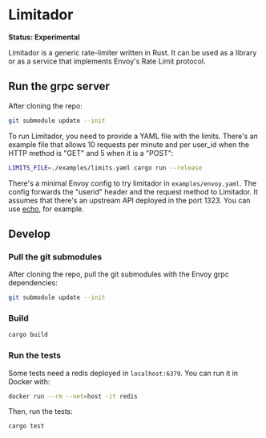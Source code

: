 # Limitador

**Status: Experimental**

Limitador is a generic rate-limiter written in Rust. It can be used as a library
or as a service that implements Envoy's Rate Limit protocol.

## Run the grpc server

After cloning the repo:
```bash
git submodule update --init
```

To run Limitador, you need to provide a YAML file with the limits. There's an
example file that allows 10 requests per minute and per user_id when the HTTP
method is "GET" and 5 when it is a "POST":
```bash
LIMITS_FILE=./examples/limits.yaml cargo run --release
```

There's a minimal Envoy config to try limitador in `examples/envoy.yaml`. The
config forwards the "userid" header and the request method to Limitador. It
assumes that there's an upstream API deployed in the port 1323. You can use
[echo](https://github.com/labstack/echo), for example.


## Develop

### Pull the git submodules

After cloning the repo, pull the git submodules with the Envoy grpc dependencies:

```bash
git submodule update --init
```

### Build

```bash
cargo build
```

### Run the tests

Some tests need a redis deployed in `localhost:6379`. You can run it in Docker with:
```bash
docker run --rm --net=host -it redis
```

Then, run the tests:

```bash
cargo test
```

